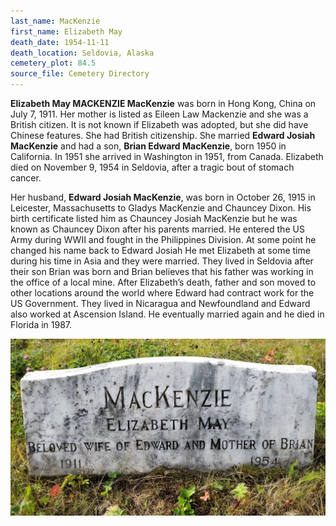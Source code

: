 ```yaml
---
last_name: MacKenzie
first_name: Elizabeth May
death_date: 1954-11-11
death_location: Seldovia, Alaska
cemetery_plot: 84.5
source_file: Cemetery Directory
---
```

**Elizabeth May MACKENZIE MacKenzie** was born in Hong Kong, China on
July 7, 1911. Her mother is listed as Eileen Law Mackenzie and she was a
British citizen. It is not known if Elizabeth was adopted, but she did
have Chinese features. She had British citizenship. She married **Edward
Josiah MacKenzie** and had a son, **Brian Edward MacKenzie**, born 1950
in California. In 1951 she arrived in Washington in 1951, from Canada.
Elizabeth died on November 9, 1954 in Seldovia, after a tragic bout of
stomach cancer.

Her husband, **Edward Josiah MacKenzie**, was born in October 26, 1915
in Leicester, Massachusetts to Gladys MacKenzie and Chauncey Dixon. His
birth certificate listed him as Chauncey Josiah MacKenzie but he was
known as Chauncey Dixon after his parents married. He entered the US
Army during WWII and fought in the Philippines Division. At some point
he changed his name back to Edward Josiah He met Elizabeth at some time
during his time in Asia and they were married. They lived in Seldovia
after their son Brian was born and Brian believes that his father was
working in the office of a local mine. After Elizabeth’s death, father
and son moved to other locations around the world where Edward had
contract work for the US Government. They lived in Nicaragua and
Newfoundland and Edward also worked at Ascension Island. He eventually
married again and he died in Florida in 1987.

![](../assets/images/Elizabeth%20MacKenzie/media/image1.jpg)

